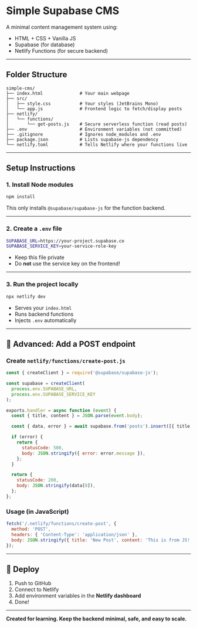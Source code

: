 
# Simple Supabase CMS

A minimal content management system using:
- HTML + CSS + Vanilla JS
- Supabase (for database)
- Netlify Functions (for secure backend)

---

## Folder Structure

```
simple-cms/
├── index.html              # Your main webpage
├── src/
│   ├── style.css           # Your styles (JetBrains Mono)
│   └── app.js              # Frontend logic to fetch/display posts
├── netlify/
│   └── functions/
│       └── get-posts.js    # Secure serverless function (read posts)
├── .env                    # Environment variables (not committed)
├── .gitignore              # Ignores node_modules and .env
├── package.json            # Lists supabase-js dependency
└── netlify.toml            # Tells Netlify where your functions live
```

---

## Setup Instructions

### 1. Install Node modules

```bash
npm install
```

This only installs `@supabase/supabase-js` for the function backend.

---

### 2. Create a `.env` file

```bash
SUPABASE_URL=https://your-project.supabase.co
SUPABASE_SERVICE_KEY=your-service-role-key
```

- Keep this file private
- Do **not** use the service key on the frontend!

---

### 3. Run the project locally

```bash
npx netlify dev
```

- Serves your `index.html`
- Runs backend functions
- Injects `.env` automatically

---

## 🧠 Advanced: Add a POST endpoint

### Create `netlify/functions/create-post.js`

```js
const { createClient } = require('@supabase/supabase-js');

const supabase = createClient(
  process.env.SUPABASE_URL,
  process.env.SUPABASE_SERVICE_KEY
);

exports.handler = async function (event) {
  const { title, content } = JSON.parse(event.body);

  const { data, error } = await supabase.from('posts').insert([{ title, content }]);

  if (error) {
    return {
      statusCode: 500,
      body: JSON.stringify({ error: error.message }),
    };
  }

  return {
    statusCode: 200,
    body: JSON.stringify(data[0]),
  };
};
```

### Usage (in JavaScript)

```js
fetch('/.netlify/functions/create-post', {
  method: 'POST',
  headers: { 'Content-Type': 'application/json' },
  body: JSON.stringify({ title: 'New Post', content: 'This is from JS!' })
});
```

---

## 🚀 Deploy

1. Push to GitHub
2. Connect to Netlify
3. Add environment variables in the **Netlify dashboard**
4. Done!

---

**Created for learning. Keep the backend minimal, safe, and easy to scale.**
